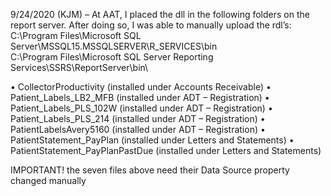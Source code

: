 9/24/2020 (KJM) – At AAT, I placed the dll in the following folders on the report server.  After doing so, I was able to manually upload the rdl’s:
C:\Program Files\Microsoft SQL Server\MSSQL15.MSSQLSERVER\R_SERVICES\bin\
C:\Program Files\Microsoft SQL Server Reporting Services\SSRS\ReportServer\bin\


•	CollectorProductivity (installed under Accounts Receivable)
•	Patient_Labels_LB2_MFB (installed under ADT – Registration)
•	Patient_Labels_PLS_102W (installed under ADT – Registration)
•	Patient_Labels_PLS_214 (installed under ADT – Registration)
•	PatientLabelsAvery5160 (installed under ADT – Registration)
•	PatientStatement_PayPlan (installed under Letters and Statements)
•	PatientStatement_PayPlanPastDue (installed under Letters and Statements)

IMPORTANT!
the seven files above need their Data Source property changed manually
